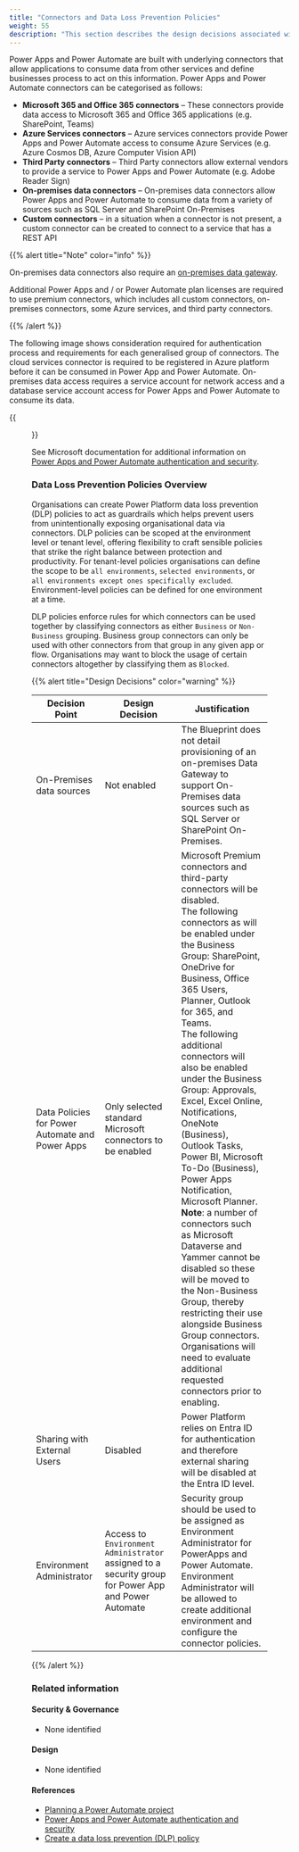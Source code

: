 ```yaml
---
title: "Connectors and Data Loss Prevention Policies"
weight: 55
description: "This section describes the design decisions associated with restricting access of connectors within Power Platform for system(s) built using ASD's Blueprint for Secure Cloud."
---
```


Power Apps and Power Automate are built with underlying connectors that allow applications to consume data from other services and define businesses process to act on this information. Power Apps and Power Automate connectors can be categorised as follows: 

* **Microsoft 365 and Office 365 connectors** – These connectors provide data access to Microsoft 365 and Office 365 applications (e.g. SharePoint, Teams)
* **Azure Services connectors** – Azure services connectors provide Power Apps and Power Automate access to consume Azure Services (e.g. Azure Cosmos DB, Azure Computer Vision API)
* **Third Party connectors** – Third Party connectors allow external vendors to provide a service to Power Apps and Power Automate (e.g. Adobe Reader Sign)
* **On-premises data connectors** – On-premises data connectors allow Power Apps and Power Automate to consume data from a variety of sources such as SQL Server and SharePoint On-Premises
* **Custom connectors** – in a situation when a connector is not present, a custom connector can be created to connect to a service that has a REST API

{{% alert title="Note" color="info" %}}

On-premises data connectors also require an [on-premises data gateway](https://learn.microsoft.com/data-integration/gateway/service-gateway-onprem).

Additional Power Apps and / or Power Automate plan licenses are required to use premium connectors, which includes all custom connectors, on-premises connectors, some Azure services, and third party connectors.

{{% /alert %}}

The following image shows consideration required for authentication process and requirements for each generalised group of connectors. The cloud services connector is required to be registered in Azure platform before it can be consumed in Power App and Power Automate. On-premises data access requires a service account for network access and a database service account access for Power Apps and Power Automate to consume its data.

{{<figure src="/content/images/power-platform-authentication.png" title="Power Apps and Power Automate authentication flow">}}

See Microsoft documentation for additional information on [Power Apps and Power Automate authentication and security](https://learn.microsoft.com/power-automate/guidance/planning/authentication-security).

### Data Loss Prevention Policies Overview 

Organisations can create Power Platform data loss prevention (DLP) policies to act as guardrails which helps prevent users from unintentionally exposing organisational data via connectors. DLP policies can be scoped at the environment level or tenant level, offering flexibility to craft sensible policies that strike the right balance between protection and productivity. For tenant-level policies organisations can define the scope to be `all environments`, `selected environments`, or `all environments except ones specifically excluded`. Environment-level policies can be defined for one environment at a time. 

DLP policies enforce rules for which connectors can be used together by classifying connectors as either `Business` or `Non-Business` grouping. Business group connectors can only be used with other connectors from that group in any given app or flow. Organisations may want to block the usage of certain connectors altogether by classifying them as `Blocked`. 

{{% alert title="Design Decisions" color="warning" %}}

| Decision Point                                  | Design Decision                                                                                     | Justification                                                                                                                                                                                                                                                                                                                                                                                                                                                                                                                                                                                                                                                                                                                                                                                                       |
|-------------------------------------------------|-----------------------------------------------------------------------------------------------------|---------------------------------------------------------------------------------------------------------------------------------------------------------------------------------------------------------------------------------------------------------------------------------------------------------------------------------------------------------------------------------------------------------------------------------------------------------------------------------------------------------------------------------------------------------------------------------------------------------------------------------------------------------------------------------------------------------------------------------------------------------------------------------------------------------------------|
| On-Premises data sources                        | Not enabled                                                                                         | The Blueprint does not detail provisioning of an on-premises Data Gateway to support On-Premises data sources such as SQL Server or SharePoint On-Premises.                                                                                                                                                                                                                                                                                                                                                                                                                                                                                                                                                                                                                                                         |
| Data Policies for Power Automate and Power Apps | Only selected standard Microsoft connectors to be enabled                                           | Microsoft Premium connectors and third-party connectors will be disabled.<br>The following connectors as will be enabled under the Business Group:  SharePoint, OneDrive for Business, Office 365 Users, Planner, Outlook for 365, and Teams.<br>The following additional connectors will also be enabled under the Business Group: Approvals, Excel, Excel Online, Notifications, OneNote (Business), Outlook Tasks, Power BI, Microsoft To-Do (Business), Power Apps Notification, Microsoft Planner.<br>**Note**: a number of connectors such as Microsoft Dataverse and Yammer cannot be disabled so these will be moved to the Non-Business Group, thereby restricting their use alongside Business Group connectors.<br>Organisations will need to evaluate additional requested connectors prior to enabling.|
| Sharing with External Users                     | Disabled                                                                                            | Power Platform relies on Entra ID for authentication and therefore external sharing will be disabled at the Entra ID level.                                                                                                                                                                                                                                                                                                                                                                                                                                                                                                                                                                                                                                                                                         |
| Environment Administrator                       | Access to `Environment Administrator` assigned to a security group for Power App and Power Automate | Security group should be used to be assigned as Environment Administrator for PowerApps and Power Automate.<br>Environment Administrator will be allowed to create additional environment and configure the connector policies.                                                                                                                                                                                                                                                                                                                                                                                                                                                                                                                         |

{{% /alert %}}

### Related information

#### Security & Governance

* None identified

#### Design

* None identified

#### References

* [Planning a Power Automate project](https://learn.microsoft.com/power-automate/guidance/planning/introduction)
* [Power Apps and Power Automate authentication and security](https://learn.microsoft.com/power-automate/guidance/planning/authentication-security)
* [Create a data loss prevention (DLP) policy](https://docs.microsoft.com/power-platform/admin/create-dlp-policy)
